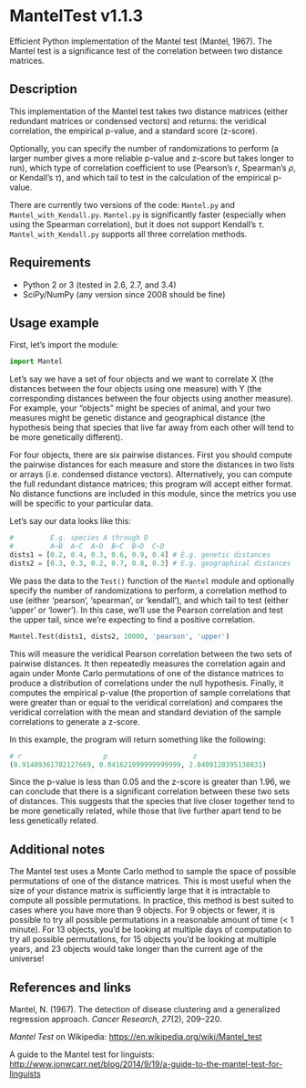 MantelTest v1.1.3
=================

Efficient Python implementation of the Mantel test (Mantel, 1967). The Mantel test is a significance test of the correlation between two distance matrices.


Description
-----------

This implementation of the Mantel test takes two distance matrices (either redundant matrices or condensed vectors) and returns: the veridical correlation, the empirical p-value, and a standard score (z-score).

Optionally, you can specify the number of randomizations to perform (a larger number gives a more reliable p-value and z-score but takes longer to run), which type of correlation coefficient to use (Pearson’s *r*, Spearman’s *ρ*, or Kendall’s *τ*), and which tail to test in the calculation of the empirical p-value.

There are currently two versions of the code: ```Mantel.py``` and ```Mantel_with_Kendall.py```. ```Mantel.py``` is significantly faster (especially when using the Spearman correlation), but it does not support Kendall’s *τ*. ```Mantel_with_Kendall.py``` supports all three correlation methods.


Requirements
------------

- Python 2 or 3 (tested in 2.6, 2.7, and 3.4)
- SciPy/NumPy (any version since 2008 should be fine)


Usage example
-------------

First, let’s import the module:

```python
import Mantel
```

Let’s say we have a set of four objects and we want to correlate X (the distances between the four objects using one measure) with Y (the corresponding distances between the four objects using another measure). For example, your “objects” might be species of animal, and your two measures might be genetic distance and geographical distance (the hypothesis being that species that live far away from each other will tend to be more genetically different).

For four objects, there are six pairwise distances. First you should compute the pairwise distances for each measure and store the distances in two lists or arrays (i.e. condensed distance vectors). Alternatively, you can compute the full redundant distance matrices; this program will accept either format. No distance functions are included in this module, since the metrics you use will be specific to your particular data.

Let’s say our data looks like this:

```python
#         E.g. species A through D
#         A~B  A~C  A~D  B~C  B~D  C~D
dists1 = [0.2, 0.4, 0.3, 0.6, 0.9, 0.4] # E.g. genetic distances
dists2 = [0.3, 0.3, 0.2, 0.7, 0.8, 0.3] # E.g. geographical distances
```

We pass the data to the ```Test()``` function of the ```Mantel``` module and optionally specify the number of randomizations to perform, a correlation method to use (either ‘pearson’, ‘spearman’, or ‘kendall’), and which tail to test (either ‘upper’ or ‘lower’). In this case, we’ll use the Pearson correlation and test the upper tail, since we’re expecting to find a positive correlation.

```python
Mantel.Test(dists1, dists2, 10000, 'pearson', 'upper')
```

This will measure the veridical Pearson correlation between the two sets of pairwise distances. It then repeatedly measures the correlation again and again under Monte Carlo permutations of one of the distance matrices to produce a distribution of correlations under the null hypothesis. Finally, it computes the empirical p-value (the proportion of sample correlations that were greater than or equal to the veridical correlation) and compares the veridical correlation with the mean and standard deviation of the sample correlations to generate a z-score.

In this example, the program will return something like the following:

```python
# r                    p                     z
(0.91489361702127669, 0.041621999999999999, 2.0409128395130831)
```

Since the p-value is less than 0.05 and the z-score is greater than 1.96, we can conclude that there is a significant correlation between these two sets of distances. This suggests that the species that live closer together tend to be more genetically related, while those that live further apart tend to be less genetically related.


Additional notes
----------------

The Mantel test uses a Monte Carlo method to sample the space of possible permutations of one of the distance matrices. This is most useful when the size of your distance matrix is sufficiently large that it is intractable to compute all possible permutations. In practice, this method is best suited to cases where you have more than 9 objects. For 9 objects or fewer, it is possible to try all possible permutations in a reasonable amount of time (< 1 minute). For 13 objects, you’d be looking at multiple days of computation to try all possible permutations, for 15 objects you’d be looking at multiple years, and 23 objects would take longer than the current age of the universe!


References and links
--------------------

Mantel, N. (1967). The detection of disease clustering and a generalized regression approach. *Cancer Research*, *27*(2), 209–220.

*Mantel Test* on Wikipedia: https://en.wikipedia.org/wiki/Mantel_test

A guide to the Mantel test for linguists: http://www.jonwcarr.net/blog/2014/9/19/a-guide-to-the-mantel-test-for-linguists
